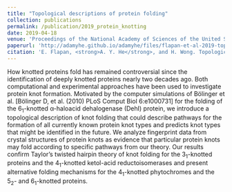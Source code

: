 ```yaml
---
title: "Topological descriptions of protein folding"
collection: publications
permalink: /publication/2019_protein_knotting
date: 2019-04-18
venue: 'Proceedings of the National Academy of Sciences of the United States of America'
paperurl: 'http://adamyhe.github.io/adamyhe/files/flapan-et-al-2019-topological-descriptions-of-protein-folding.pdf'
citation: 'E. Flapan, <strong>A. Y. He</strong>, and H. Wong. Topological descriptions of protein folding. <em>Proc. Natl. Acad. Sci. U.S.A.</em> doi:10.1073/pnas.1808312116.'
---
```


How knotted proteins fold has remained controversial since the identification of deeply knotted proteins nearly two decades ago. Both computational and experimental approaches have been used to investigate protein knot formation. Motivated by the computer simulations of B&ouml;linger et al. [B&ouml;linger D, et al. (2010) PLoS Comput Biol 6:e1000731] for the folding of the 6<sub>1</sub>-knotted &alpha;-haloacid dehalogenase (DehI) protein, we introduce a topological description of knot folding that could describe pathways for the formation of all currently known protein knot types and predicts knot types that might be identified in the future. We analyze fingerprint data from crystal structures of protein knots as evidence that particular protein knots may fold according to specific pathways from our theory. Our results confirm Taylor’s twisted hairpin theory of knot folding for the 3<sub>1</sub>-knotted proteins and the 4<sub>1</sub>-knotted ketol-acid reductoisomerases and present alternative folding mechanisms for the 4<sub>1</sub>-knotted phytochromes and the 5<sub>2</sub>- and 6<sub>1</sub>-knotted proteins.
